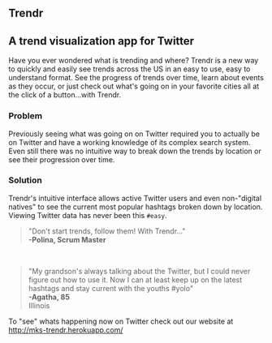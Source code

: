 Trendr
-------

## A trend visualization app for Twitter ##

  Have you ever wondered what is trending and where? Trendr is a new way to quickly and easily see trends across the US in an easy to use, easy to understand format. See the progress of trends over time, learn about events as they occur, or just check out what's going on in your favorite cities all at the click of a button...with Trendr.
  
### Problem ###
   Previously seeing what was going on on Twitter required you to actually be on Twitter and have a working knowledge of its complex search system. Even still there was no intuitive way to break down the trends by location or see their progression over time. 
  
### Solution ###
   Trendr's intuitive interface allows active Twitter users and even non-"digital natives" to see the current most popular hashtags broken down by location. Viewing Twitter data has never been this `#easy`. 

  >"Don't start trends, follow them! With Trendr..." <br> **-Polina, Scrum Master** <br> 

  <br>
  
  > "My grandson's always talking about the Twitter, but I could never figure out how to use it. Now I can at least keep up on the latest hashtags and stay current with the youths #yolo"  
  > **-Agatha, 85** <br> Illinois

To "see" whats happening now on Twitter check out our website at <http://mks-trendr.herokuapp.com/>